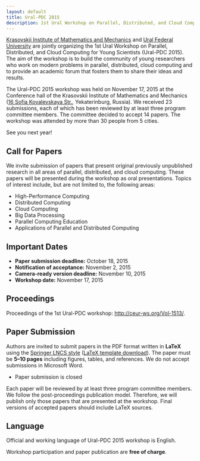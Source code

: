 ```yaml
---
layout: default
title: Ural-PDC 2015
description: 1st Ural Workshop on Parallel, Distributed, and Cloud Computing for Young Scientists (Ural-PDC 2015).
---
```


[Krasovskii Institute of Mathematics and Mechanics](http://www.imm.uran.ru/eng) and [Ural Federal University](http://urfu.ru/en/) are jointly organizing the 1st Ural Workshop on Parallel, Distributed, and Cloud Computing for Young Scientists (Ural-PDC 2015). The aim of the workshop is to build the community of young researchers who work on modern problems in parallel, distributed, cloud computing and to provide an academic forum that fosters them to share their ideas and results.

The Ural-PDC 2015 workshop was held on November 17, 2015 at the Conference hall of the Krasovskii Institute of Mathematics and Mechanics ([16&nbsp;Sofia&nbsp;Kovalevskaya Str.](https://2gis.ru/ekaterinburg/firm/1267165676521629), Yekaterinburg, Russia). We received 23 submissions, each of which has been reviewed by at least three program committee members. The committee decided to accept 14 papers. The workshop was attended by more than 30 people from 5 cities.

See you next year!

## Call for Papers

We invite submission of papers that present original previously unpublished research in all areas of parallel, distributed, and cloud computing. These papers will be presented during the workshop as oral presentations. Topics of interest include, but are not limited to, the following areas:

* High-Performance Computing
* Distributed Computing
* Cloud Computing
* Big Data Processing
* Parallel Computing Education
* Applications of Parallel and Distributed Computing

## Important Dates

* **Paper submission deadline:** October 18, 2015
* **Notification of acceptance:** November 2, 2015
* **Camera-ready version deadline:** November 10, 2015
* **Workshop date:** November 17, 2015

## Proceedings

Proceedings of the 1st Ural-PDC workshop: <http://ceur-ws.org/Vol-1513/>.

## Paper Submission

Authors are invited to submit papers in the PDF format written in **LaTeX** using the [Springer LNCS style](https://www.springer.com/computer/lncs?SGWID=0-164-6-793341-0) ([LaTeX template download](ftp://ftp.springer.de/pub/tex/latex/llncs/latex2e/llncs2e.zip)). The paper must be **5&ndash;10 pages** including figures, tables, and references. We do not accept submissions in Microsoft Word.

* Paper submission is closed

Each paper will be reviewed by at least three program committee members. We follow the post-proceedings publication model. Therefore, we will publish only those papers that are presented at the workshop. Final versions of accepted papers should include LaTeX sources.

## Language

Official and working language of Ural-PDC 2015 workshop is English.

Workshop participation and paper publication are **free of charge**.
